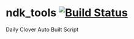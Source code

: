 # ndk_tools  [![Build Status](https://travis-ci.org/n-d-k/ndk_tools.svg?branch=master)](https://travis-ci.org/n-d-k/ndk_tools)


Daily Clover Auto Built Script 
